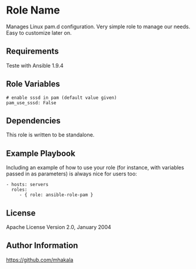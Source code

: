 Role Name
=========

Manages Linux pam.d configuration. Very simple role to manage our needs. Easy to customize later on.

Requirements
------------

Teste with Ansible 1.9.4

Role Variables
--------------

```
# enable sssd in pam (default value given)
pam_use_sssd: False
```

Dependencies
------------

This role is written to be standalone.

Example Playbook
----------------

Including an example of how to use your role (for instance, with variables passed in as parameters) is always nice for users too:

    - hosts: servers
      roles:
         - { role: ansible-role-pam }

License
-------

Apache License
Version 2.0, January 2004


Author Information
------------------
https://github.com/mhakala

